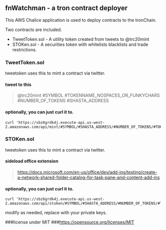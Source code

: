 ## fnWatchman - a tron contract deployer

This AWS Chalice application is used to deploy
contracts to the tronChain.

Two contracts are included.
* TweetToken.sol - A utility token created from tweets to @trc20mint
* STOKen.sol - A securities token with whitelists blacklists and trade restrictions.

### TweetToken.sol
tweetoken uses this to mint a contract via twitter.

#### tweet to this
>
> @trc20mint #SYMBOL #TOKENNAME_NOSPACES_OR_FUNKYCHARS #NUMBER_OF_TOKENS #SHASTA_ADDRESS
>
#### optionally, you can just curl it to.
    curl 'https://sbz6grdk4j.execute-api.us-west-2.amazonaws.com/api/mint/#SYMBOL/#SHASTA_ADDRESS/#NUMBER_OF_TOKENS/#TOKENNAME_NOSPACES_OR_FUNKYCHARS'


### STOKen.sol
tweetoken uses this to mint a contract via twitter.

#### sideload office extension
>
> https://docs.microsoft.com/en-us/office/dev/add-ins/testing/create-a-network-shared-folder-catalog-for-task-pane-and-content-add-ins
>
#### optionally, you can just curl it to.
    curl 'https://sbz6grdk4j.execute-api.us-west-2.amazonaws.com/api/stoken/#SYMBOL/#SHASTA_ADDRESS/#NUMBER_OF_TOKENS/#TOKENNAME_NOSPACES_OR_FUNKYCHARS'


modify as needed, replace with your private keys.

###license under MIT
###https://opensource.org/licenses/MIT